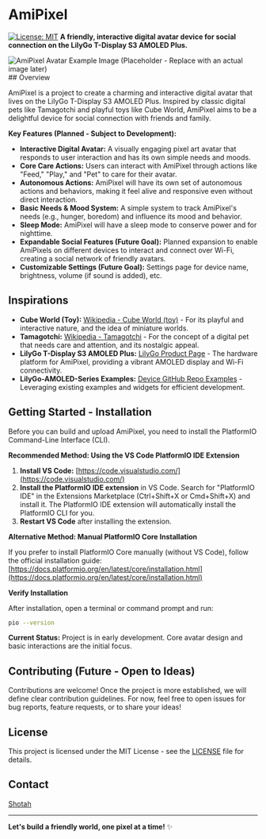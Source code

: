 # AmiPixel

[![License: MIT](https://img.shields.io/badge/License-MIT-yellow.svg)](https://opensource.org/licenses/MIT) **A friendly, interactive digital avatar device for social connection on the LilyGo T-Display S3 AMOLED Plus.**

![AmiPixel Avatar Example Image (Placeholder - Replace with an actual image later)](./assets/amipixel_avatar_example.png) ## Overview

AmiPixel is a project to create a charming and interactive digital avatar that lives on the LilyGo T-Display S3 AMOLED Plus. Inspired by classic digital pets like Tamagotchi and playful toys like Cube World, AmiPixel aims to be a delightful device for social connection with friends and family.

**Key Features (Planned - Subject to Development):**

* **Interactive Digital Avatar:** A visually engaging pixel art avatar that responds to user interaction and has its own simple needs and moods.
* **Core Care Actions:** Users can interact with AmiPixel through actions like "Feed," "Play," and "Pet" to care for their avatar.
* **Autonomous Actions:** AmiPixel will have its own set of autonomous actions and behaviors, making it feel alive and responsive even without direct interaction.
* **Basic Needs & Mood System:** A simple system to track AmiPixel's needs (e.g., hunger, boredom) and influence its mood and behavior.
* **Sleep Mode:** AmiPixel will have a sleep mode to conserve power and for nighttime.
* **Expandable Social Features (Future Goal):**  Planned expansion to enable AmiPixels on different devices to interact and connect over Wi-Fi, creating a social network of friendly avatars.
* **Customizable Settings (Future Goal):**  Settings page for device name, brightness, volume (if sound is added), etc.

## Inspirations

* **Cube World (Toy):** [Wikipedia - Cube World (toy)](https://en.wikipedia.org/wiki/Cube_World_(toy)) -  For its playful and interactive nature, and the idea of miniature worlds.
* **Tamagotchi:** [Wikipedia - Tamagotchi](https://en.wikipedia.org/wiki/Tamagotchi) - For the concept of a digital pet that needs care and attention, and its nostalgic appeal.
* **LilyGo T-Display S3 AMOLED Plus:** [LilyGo Product Page](https://lilygo.cc/products/t-display-s3-amoled?variant=43532279939253) - The hardware platform for AmiPixel, providing a vibrant AMOLED display and Wi-Fi connectivity.
* **LilyGo-AMOLED-Series Examples:** [Device GitHub Repo Examples](https://github.com/Xinyuan-LilyGO/LilyGo-AMOLED-Series/tree/master/examples) -  Leveraging existing examples and widgets for efficient development.

## Getting Started - Installation

Before you can build and upload AmiPixel, you need to install the PlatformIO Command-Line Interface (CLI).

**Recommended Method:  Using the VS Code PlatformIO IDE Extension**

1. **Install VS Code:** [https://code.visualstudio.com/](https://code.visualstudio.com/)
2. **Install the PlatformIO IDE extension** in VS Code.  Search for "PlatformIO IDE" in the Extensions Marketplace (Ctrl+Shift+X or Cmd+Shift+X) and install it.  The PlatformIO IDE extension will automatically install the PlatformIO CLI for you.
3. **Restart VS Code** after installing the extension.

**Alternative Method: Manual PlatformIO Core Installation**

If you prefer to install PlatformIO Core manually (without VS Code), follow the official installation guide: [https://docs.platformio.org/en/latest/core/installation.html](https://docs.platformio.org/en/latest/core/installation.html)

**Verify Installation**

After installation, open a terminal or command prompt and run:

```bash
pio --version
```

**Current Status:**  Project is in early development. Core avatar design and basic interactions are the initial focus.

## Contributing (Future - Open to Ideas)

Contributions are welcome!  Once the project is more established, we will define clear contribution guidelines.  For now, feel free to open issues for bug reports, feature requests, or to share your ideas!

## License

This project is licensed under the MIT License - see the [LICENSE](LICENSE) file for details.

## Contact

[Shotah](https://github.com/shotah)

---

**Let's build a friendly world, one pixel at a time!** ✨
